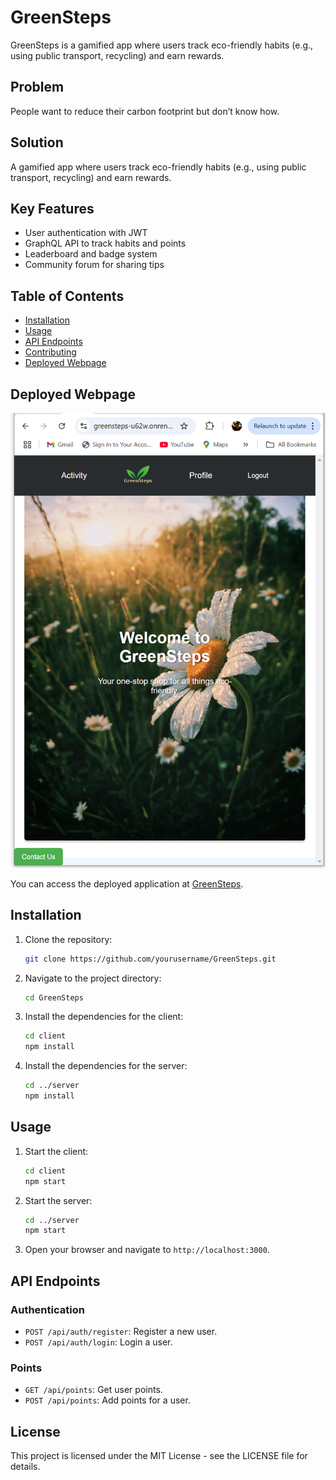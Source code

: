 # GreenSteps

GreenSteps is a gamified app where users track eco-friendly habits (e.g., using public transport, recycling) and earn rewards.

## Problem
People want to reduce their carbon footprint but don’t know how.

## Solution
A gamified app where users track eco-friendly habits (e.g., using public transport, recycling) and earn rewards.

## Key Features
- User authentication with JWT
- GraphQL API to track habits and points
- Leaderboard and badge system
- Community forum for sharing tips

## Table of Contents
- [Installation](#installation)
- [Usage](#usage)
- [API Endpoints](#api-endpoints)
- [Contributing](#contributing)
- [Deployed Webpage](#deployed-webpage)

## Deployed Webpage
![GreenSteps](assets/image.png)


You can access the deployed application at [GreenSteps](https://greensteps-u62w.onrender.com/).

## Installation
1. Clone the repository:
    ```sh
    git clone https://github.com/yourusername/GreenSteps.git
    ```
2. Navigate to the project directory:
    ```sh
    cd GreenSteps
    ```
3. Install the dependencies for the client:
    ```sh
    cd client
    npm install
    ```
4. Install the dependencies for the server:
    ```sh
    cd ../server
    npm install
    ```

## Usage
1. Start the client:
    ```sh
    cd client
    npm start
    ```
2. Start the server:
    ```sh
    cd ../server
    npm start
    ```
3. Open your browser and navigate to `http://localhost:3000`.

## API Endpoints
### Authentication
- `POST /api/auth/register`: Register a new user.
- `POST /api/auth/login`: Login a user.

### Points
- `GET /api/points`: Get user points.
- `POST /api/points`: Add points for a user.

## License
This project is licensed under the MIT License - see the LICENSE file for details.